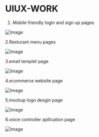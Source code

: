 # UIUX-WORK
1. Mobile friendly login and sign up pages

![Image](https://github.com/user-attachments/assets/7f23c030-01a4-4aca-8b9e-a6cb0fce12fa)

 2.Resturant menu pages

 ![Image](https://github.com/user-attachments/assets/d69ef47c-22e8-4e7a-987d-da4e2126b894)

3.email templet page

![Image](https://github.com/user-attachments/assets/a6a462ac-397b-4170-a657-0d9a69931358)

4.ecommerce website page

![Image](https://github.com/user-attachments/assets/fc9e9d95-ff9d-438c-a548-e3f15e2b4251)

5.mockup logo desgin page

![Image](https://github.com/user-attachments/assets/87a7a245-6e34-40e7-811c-d0797022bebf)

6.voice controller apllication page

![Image](https://github.com/user-attachments/assets/097d608f-284e-4c36-a214-0f8280c41d8d)
